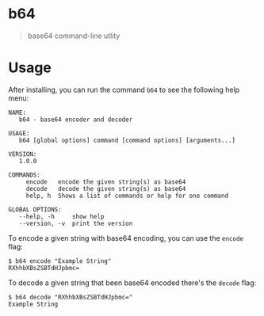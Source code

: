# b64
> base64 command-line utlity

# Usage

After installing, you can run the command `b64` to see the following help menu:

```
NAME:
   b64 - base64 encoder and decoder

USAGE:
   b64 [global options] command [command options] [arguments...]

VERSION:
   1.0.0

COMMANDS:
     encode   encode the given string(s) as base64
     decode   decode the given string(s) as base64
     help, h  Shows a list of commands or help for one command

GLOBAL OPTIONS:
   --help, -h     show help
   --version, -v  print the version
```

To encode a given string with base64 encoding, you can use the `encode` flag:

```shell
$ b64 encode "Example String"
RXhhbXBsZSBTdHJpbmc=
```

To decode a given string that been base64 encoded there's the `decode` flag:

```shell
$ b64 decode "RXhhbXBsZSBTdHJpbmc="
Example String
```
